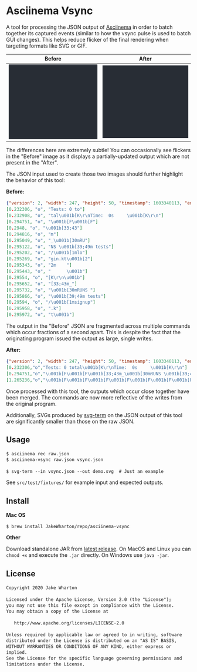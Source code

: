 # Asciinema Vsync

A tool for processing the JSON output of [Asciinema](https://asciinema.org/) in order to batch
together its captured events (similar to how the vsync pulse is used to batch GUI changes).
This helps reduce flicker of the final rendering when targeting formats like SVG or GIF.

|Before|After|
|------|-----|
|<img src="src/test/fixtures/jest/input.svg">|<img src="src/test/fixtures/jest/output.svg">|

The differences here are extremely subtle! You can occasionally see flickers in the "Before"
image as it displays a partially-updated output which are not present in the "After".

The JSON input used to create those two images should further highlight the behavior of this tool:

**Before:**
```json
{"version": 2, "width": 247, "height": 50, "timestamp": 1603340113, "env": {"SHELL": "/usr/local/bin/bash", "TERM": "xterm-256color"}}
[0.232306, "o", "Tests: 0 to"]
[0.232908, "o", "tal\u001b[K\r\nTime:  0s     \u001b[K\r\n"]
[0.294751, "o", "\u001b[F\u001b[F"]
[0.2948, "o", "\u001b[33;43"]
[0.294816, "o", "m"]
[0.295049, "o", "_\u001b[30mRU"]
[0.295122, "o", "NS \u001b[39;49m tests"]
[0.295202, "o", "/\u001b[1mlo"]
[0.295269, "o", "gin.kt\u001b[2"]
[0.295343, "o", "2m    "]
[0.295443, "o", "      \u001b"]
[0.29554, "o", "[K\r\n\u001b"]
[0.295652, "o", "[33;43m_"]
[0.295732, "o", "\u001b[30mRUNS "]
[0.295866, "o", "\u001b[39;49m tests"]
[0.29594, "o", "/\u001b[1msignup"]
[0.295958, "o", ".k"]
[0.295972, "o", "t\u001b"]
```

The output in the "Before" JSON are fragmented across multiple commands which occur
fractions of a second apart. This is despite the fact that the originating program issued the
output as large, single writes.

**After:**
```json
{"version": 2, "width": 247, "height": 50, "timestamp": 1603340113, "env": {"SHELL": "/usr/local/bin/bash", "TERM": "xterm-256color"}}
[0.232306,"o","Tests: 0 total\u001b[K\r\nTime:  0s     \u001b[K\r\n"]
[0.294751,"o","\u001b[F\u001b[F\u001b[33;43m_\u001b[30mRUNS \u001b[39;49m tests/\u001b[1mlogin.kt\u001b[22m          \u001b[K\r\n\u001b[33;43m_\u001b[30mRUNS \u001b[39;49m tests/\u001b[1msignup.kt\u001b[22m         \u001b[K\r\n\u001b[33;43m_\u001b[30mRUNS \u001b[39;49m tests/\u001b[1mforgot-password.kt\u001b[22m\u001b[K\r\n\u001b[33;43m_\u001b[30mRUNS \u001b[39;49m tests/\u001b[1mreset-password.kt\u001b[22m \u001b[K\r\n                               \u001b[K\r\nTests: 4 total                 \u001b[K\r\nTime:  0s                      \u001b[K\r\n"]
[1.265236,"o","\u001b[F\u001b[F\u001b[F\u001b[F\u001b[F\u001b[F\u001b[F\u001b[33;43m_\u001b[30mRUNS \u001b[39;49m tests/\u001b[1mlogin.kt\u001b[22m          \u001b[K\r\n\u001b[33;43m_\u001b[30mRUNS \u001b[39;49m tests/\u001b[1msignup.kt\u001b[22m         \u001b[K\r\n\u001b[33;43m_\u001b[30mRUNS \u001b[39;49m tests/\u001b[1mforgot-password.kt\u001b[22m\u001b[K\r\n\u001b[33;43m_\u001b[30mRUNS \u001b[39;49m tests/\u001b[1mreset-password.kt\u001b[22m \u001b[K\r\n                               \u001b[K\r\nTests: 4 total                 \u001b[K\r\nTime:  1s                      \u001b[K\r\n"]
```

Once processed with this tool, the outputs which occur close together have been merged. The
commands are now more reflective of the writes from the original program.

Additionally, SVGs produced by [svg-term](https://github.com/marionebl/svg-term-cli) on the JSON
output of this tool are significantly smaller than those on the raw JSON.


## Usage

```
$ asciinema rec raw.json
$ asciinema-vsync raw.json vsync.json

$ svg-term --in vsync.json --out demo.svg  # Just an example
```

See `src/test/fixtures/` for example input and expected outputs.

## Install

**Mac OS**

```
$ brew install JakeWharton/repo/asciinema-vsync
```

**Other**

Download standalone JAR from
[latest release](https://github.com/JakeWharton/asciinema-vsync/releases/latest).
On MacOS and Linux you can `chmod +x` and execute the `.jar` directly.
On Windows use `java -jar`.


## License

    Copyright 2020 Jake Wharton

    Licensed under the Apache License, Version 2.0 (the "License");
    you may not use this file except in compliance with the License.
    You may obtain a copy of the License at

       http://www.apache.org/licenses/LICENSE-2.0

    Unless required by applicable law or agreed to in writing, software
    distributed under the License is distributed on an "AS IS" BASIS,
    WITHOUT WARRANTIES OR CONDITIONS OF ANY KIND, either express or implied.
    See the License for the specific language governing permissions and
    limitations under the License.

